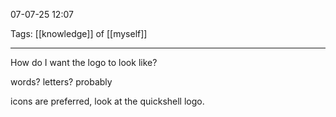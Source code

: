 07-07-25 12:07

Tags: [[knowledge]] of [[myself]]

---

How do I want the logo to look like?

words? letters? probably

icons are preferred, look at the quickshell logo.